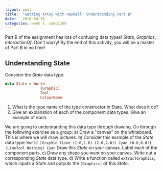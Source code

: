 ```yaml
---
layout: post
title:  "Getting Artsy with Haskell: Understanding Part B"
date:   2018-04-16
categories: week 7, comp1100
---
```


Part B of the assignment has lots of confusing data types! _State_, _Graphics_, _InteractionOf_. Don't worry! By the end of this activity, you will be a master of Part B in no time!

## Understanding State
Consider the _State_ data type:

```haskell
data State = World
                [Graphic]
                Tool
                ColourName
```

1. What is the type name of the type constructor in State. What does it do?
2. Give an explanation of each of the component data types. Give an example of each.

We are going to understanding this data type through drawing. Go through the following exercise as a group:
a) Draw a "canvas" on the whiteboard. This is where we will draw pictures.
b) Consider this example of the _State_ data type:  ```World [Graphic (Line (1.0,1.0) (2.0,2.0)) Cyan (0.0,0.0)] (LineTool Nothing) Cyan```
Draw this _State_ on your canvas. Label each of the component parts.
c) Draw any shape you want on your canvas. Write out a corresponding _State_ data type.
d) Write a function called `extractGraphics`, which inputs a _State_ and outputs the `[Graphics]` of this _State_.
